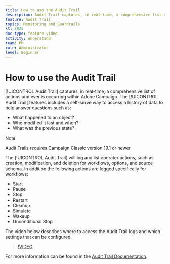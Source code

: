 ```yaml
---
title: How to use the Audit Trail
description: Audit Trail captures, in real-time, a comprehensive list of actions and events occurring within Adobe Campaign. 
feature: Audit Trail
topics: Monitoring and Guardrails
kt: 2835
doc-type: feature video
activity: understand
team: PM
role: Administrator
level: Beginner
---
```


# How to use the Audit Trail

[!UICONTROL Audit Trail] captures, in real-time, a comprehensive list of actions and events occurring within Adobe Campaign. The [!UICONTROL Audit Trail] features includes a self-serve way to access a history of data to help answer questions such as:

* What happened to an object?
* Who modified it  last and when?
* What was the previous state?

>[!NOTE]
>
>Audit Trails requires Campaign Classic version 19.1 or newer

The [!UICONTROL Audit Trail] will log and list operator actions, such as creation, modification, and deletion for workflows, options, and source schema. In addition the following actions are logged specifically for workflows:

* Start
* Pause
* Stop
* Restart
* Cleanup
* Simulate
* Wakeup
* Unconditional Stop

The video below describes where to access the Audit Trail logs and which settings that can be configured.

>[!VIDEO](https://video.tv.adobe.com/v/27425?quality=12)

For more information can be found in the  [Audit Trail Documentation](https://docs.adobe.com/content/help/en/campaign-classic/using/monitoring-campaign-classic/production-procedures/audit-trail.html).
